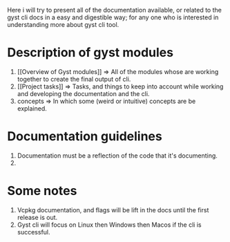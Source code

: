 Here i will try to present all of the documentation available, or related to the gyst cli docs in a easy and digestible way; for any one who is interested in understanding more about gyst cli tool.
# Description of gyst modules 
1. [[Overview of Gyst modules]] => All of the modules whose are working together to create the final output of cli.
2. [[Project tasks]] => Tasks, and things to keep into account while working and developing the documentation and the cli.
3. concepts => In which some (weird or intuitive) concepts are be explained.
# Documentation guidelines
1. Documentation must be a reflection of the code that it's documenting.
2. 
# Some notes
1. Vcpkg documentation, and flags will be lift in the docs until the first release is out. 
2. Gyst cli will focus on Linux then Windows then Macos if the cli is successful.